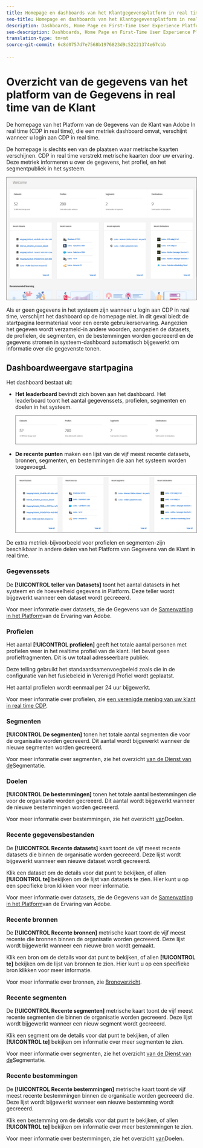```yaml
---
title: Homepage en dashboards van het Klantgegevensplatform in real time
seo-title: Homepage en dashboards van het Klantgegevensplatform in real time
description: Dashboards, Home Page en First-Time User Experience Platform
seo-description: Dashboards, Home Page en First-Time User Experience Platform
translation-type: tm+mt
source-git-commit: 6c8d0757d7e7568b1976823d9c52221374e67cbb

---
```



# Overzicht van de gegevens van het platform van de Gegevens in real time van de Klant

De homepage van het Platform van de Gegevens van de Klant van Adobe In real time (CDP in real time), die een metriek dashboard omvat, verschijnt wanneer u login aan CDP in real time.

De homepage is slechts een van de plaatsen waar metrische kaarten verschijnen. CDP in real time verstrekt metrische kaarten door uw ervaring. Deze metriek informeren u over de gegevens, het profiel, en het segmentpubliek in het systeem.

![image](assets/home2.jpg)

Als er geen gegevens in het systeem zijn wanneer u login aan CDP in real time, verschijnt het dashboard op de homepage niet. In dit geval biedt de startpagina leermateriaal voor een eerste gebruikerservaring. Aangezien het gegeven wordt verzameld-in andere woorden, aangezien de <!--sources-->datasets, de profielen, de segmenten, en de bestemmingen worden gecreeerd en de gegevens stromen in systeem-dashboard automatisch bijgewerkt om informatie over die gegevens<!-- in metric cards-->te tonen.

## Dashboardweergave startpagina

<!--The dashboard shows information in several areas. Each category of information displays for the time range shown beneath the data.-->

Het dashboard bestaat uit<!-- two areas.-->:

* **Het leaderboard** bevindt zich boven aan het dashboard. Het leaderboard toont het aantal gegevenssets, profielen, segmenten en doelen in het systeem.

   ![image](assets/home-leaderboard2.jpg)

<!-- * **Metric cards** display beneath the leaderboard. Metric cards show additional information, such as percentages or trends. Metric cards appear as data is collected.
    ![image](assets/home-metrics.jpg)
Some information is shown in different ways on both the leaderboard and metric cards. -->
* **De recente punten** maken een lijst van de vijf meest recente datasets, bronnen, segmenten, en bestemmingen die aan het systeem worden toegevoegd.

   ![image](assets/home-recent.jpg)

De extra metriek-bijvoorbeeld voor profielen en segmenten-zijn beschikbaar in andere delen van het Platform van Gegevens van de Klant in real time.

### Gegevenssets

De **[!UICONTROL teller van Datasets]** toont het aantal datasets in het systeem en de hoeveelheid gegevens in Platform. Deze teller wordt bijgewerkt wanneer een dataset wordt gecreeerd.

Voor meer informatie over datasets, zie de Gegevens van de [Samenvatting in het Platform](https://www.adobe.io/apis/experienceplatform/home/tutorials/alltutorials.html#!api-specification/markdown/narrative/tutorials/data_ingestion_tutorial/data_ingestion_tutorial.md)van de Ervaring van Adobe.

### Profielen

Het aantal **[!UICONTROL profielen]** geeft het totale aantal personen met profielen weer in het realtime profiel van de klant. Het bevat geen profielfragmenten. Dit is uw totaal adresseerbare publiek.

Deze telling gebruikt het standaardsamenvoegbeleid [](profile/merge-policies.md) zoals die in de configuratie van het fusiebeleid in Verenigd Profiel wordt geplaatst.

Het aantal profielen wordt eenmaal per 24 uur bijgewerkt.

Voor meer informatie over profielen, zie [een verenigde mening van uw klant in real time CDP](profile/profile-overview.md).

### Segmenten

**[!UICONTROL De segmenten]** tonen het totale aantal segmenten die voor de organisatie worden gecreeerd. Dit aantal wordt bijgewerkt wanneer de nieuwe segmenten worden gecreeerd.

Voor meer informatie over segmenten, zie het overzicht [van de Dienst van de](https://www.adobe.io/apis/experienceplatform/home/profile-identity-segmentation/profile-identity-segmentation-services.html#!api-specification/markdown/narrative/technical_overview/segmentation/segmentation-overview.md)Segmentatie.

### Doelen

**[!UICONTROL De bestemmingen]** tonen het totale aantal bestemmingen die voor de organisatie worden gecreeerd. Dit aantal wordt bijgewerkt wanneer de nieuwe bestemmingen worden gecreeerd.

Voor meer informatie over bestemmingen, zie het overzicht [van](destinations/destinations-overview.md)Doelen.

<!-- ### Successful profile records

In the leaderboard **[!UICONTROL Successful profile records]** shows the total number of records that have been successfully processed into the profile.

There is also a metric card that shows the percentage of successful records. Click **[!UICONTROL View datasets]** to see more details about the profile records. Hover over the colored area of the graph to see additional details:

![image](assets/home-profilerecords-details.PNG)

The number of successful profile records is updated hourly. 

For more information about profiles, see [A unified view of your customer in Real-time CDP](profile/profile-overview.md).

### Total profile records

The **[!UICONTROL Total profile records]** metric card shows the total number of data records enabled to feed into the profiles, and the percentage that are successful, updated once per day. This does not include all data in the data lake, because some data might not be enabled to feed into the profiles.

 Hover over the colored area of the graph to see additional details about the successful profiles:

![image](assets/home-profile-details.PNG)

Click **[!UICONTROL View profiles]** to see more details about the profile records.

For more information about profiles, see [A unified view of your customer in Real-time CDP](profile/profile-overview.md).

For more information about viewing a specific profile, see [Profile viewer](profile/profile-viewer.md).

### Failed profile records

In the leaderboard, **[!UICONTROL Failed profile records]** counts the number of records that failed to process into the profile.

The **[!UICONTROL Failed profile records]** metric card shows this count, and includes a graphical representation that helps you see how failures have trended during the time shown below the graphic. This chart is updated hourly. Click **[!UICONTROL View datasets]** to see more details about the profile records.

The number of failed profile records is updated hourly. -->

### Recente gegevensbestanden

De **[!UICONTROL Recente datasets]** kaart toont de vijf meest recente datasets die binnen de organisatie worden gecreeerd. Deze lijst wordt bijgewerkt wanneer een nieuwe dataset wordt gecreeerd.

Klik een dataset om de details voor dat punt te bekijken, of allen **[!UICONTROL te]** bekijken om de lijst van datasets te zien. Hier kunt u op een specifieke bron klikken voor meer informatie.

Voor meer informatie over datasets, zie de Gegevens van de [Samenvatting in het Platform](https://www.adobe.io/apis/experienceplatform/home/tutorials/alltutorials.html#!api-specification/markdown/narrative/tutorials/data_ingestion_tutorial/data_ingestion_tutorial.md)van de Ervaring van Adobe.

### Recente bronnen

De **[!UICONTROL Recente bronnen]** metrische kaart toont de vijf meest recente die bronnen binnen de organisatie worden gecreeerd. Deze lijst wordt bijgewerkt wanneer een nieuwe bron wordt gemaakt.

Klik een bron om de details voor dat punt te bekijken, of allen **[!UICONTROL te]** bekijken om de lijst van bronnen te zien. Hier kunt u op een specifieke bron klikken voor meer informatie.

Voor meer informatie over bronnen, zie [Bronoverzicht](sources/sources-overview.md).

### Recente segmenten

De **[!UICONTROL Recente segmenten]** metrische kaart toont de vijf meest recente segmenten die binnen de organisatie worden gecreeerd. Deze lijst wordt bijgewerkt wanneer een nieuw segment wordt gecreeerd.

Klik een segment om de details voor dat punt te bekijken, of allen **[!UICONTROL te]** bekijken om informatie over meer segmenten te zien.

Voor meer informatie over segmenten, zie het overzicht [van de Dienst van de](https://www.adobe.io/apis/experienceplatform/home/profile-identity-segmentation/profile-identity-segmentation-services.html#!api-specification/markdown/narrative/technical_overview/segmentation/segmentation-overview.md)Segmentatie.

### Recente bestemmingen

De **[!UICONTROL Recente bestemmingen]** metrische kaart toont de vijf meest recente bestemmingen binnen de organisatie worden gecreeerd die. Deze lijst wordt bijgewerkt wanneer een nieuwe bestemming wordt gecreeerd.

Klik een bestemming om de details voor dat punt te bekijken, of allen **[!UICONTROL te]** bekijken om informatie over meer bestemmingen te zien.

Voor meer informatie over bestemmingen, zie het overzicht [van](destinations/destinations-overview.md)Doelen.
